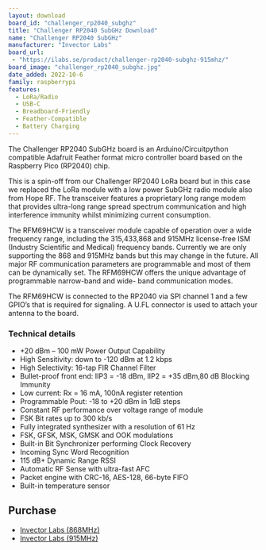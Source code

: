 ```yaml
---
layout: download
board_id: "challenger_rp2040_subghz"
title: "Challenger RP2040 SubGHz Download"
name: "Challenger RP2040 SubGHz"
manufacturer: "Invector Labs"
board_url:
 - "https://ilabs.se/product/challenger-rp2040-subghz-915mhz/"
board_image: "challenger_rp2040_subghz.jpg"
date_added: 2022-10-6
family: raspberrypi
features:
  - LoRa/Radio
  - USB-C
  - Breadboard-Friendly
  - Feather-Compatible
  - Battery Charging
---
```


The Challenger RP2040 SubGHz board is an Arduino/Circuitpython compatible Adafruit Feather format micro controller board based on the Raspberry Pico (RP2040) chip.

This is a spin-off from our Challenger RP2040 LoRa board but in this case we replaced the LoRa module with a low power SubGHz radio module also from Hope RF. The transceiver features a proprietary long range modem that provides ultra-long range spread spectrum communication and high interference immunity whilst minimizing current consumption.

The RFM69HCW is a transceiver module capable of operation over a wide frequency range, including the 315,433,868 and 915MHz license-free ISM (Industry Scientific and Medical) frequency bands. Currently we are only supporting the 868 and 915MHz bands but this may change in the future. All major RF communication parameters are programmable and most of them can be dynamically set. The RFM69HCW offers the unique advantage of programmable narrow-band and wide- band communication modes.

The RFM69HCW is connected to the RP2040 via SPI channel 1 and a few GPIO’s that is required for signaling. A U.FL connector is used to attach your antenna to the board.

### Technical details

- +20 dBm – 100 mW Power Output Capability
- High Sensitivity: down to -120 dBm at 1.2 kbps
- High Selectivity: 16-tap FIR Channel Filter
- Bullet-proof front end: IIP3 = -18 dBm, IIP2 = +35 dBm,80 dB Blocking Immunity
- Low current: Rx = 16 mA, 100nA register retention
- Programmable Pout: -18 to +20 dBm in 1dB steps
- Constant RF performance over voltage range of module
- FSK Bit rates up to 300 kb/s
- Fully integrated synthesizer with a resolution of 61 Hz
- FSK, GFSK, MSK, GMSK and OOK modulations
- Built-in Bit Synchronizer performing Clock Recovery
- Incoming Sync Word Recognition
- 115 dB+ Dynamic Range RSSI
- Automatic RF Sense with ultra-fast AFC
- Packet engine with CRC-16, AES-128, 66-byte FIFO
- Built-in temperature sensor

## Purchase

* [Invector Labs (868MHz)](https://ilabs.se/product/challenger-rp2040-subghz-868mhz/)
* [Invector Labs (915MHz)](https://ilabs.se/product/challenger-rp2040-subghz-915mhz/)

